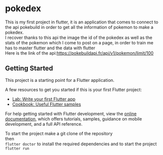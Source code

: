 # pokedex

This is my first project in flutter, it is an application that comes to connect to the api pokebuild in order to get all the information of pokemon to make a pokedex. <br>
I recover thanks to this api the image the id of the pokedex as well as the stats of the pokemon which I come to post on a page, in order to train me has to master flutter and the data with flutter <br>
Here is the link of the api:https://pokebuildapi.fr/api/v1/pokemon/limit/100 <br>

## Getting Started

This project is a starting point for a Flutter application.

A few resources to get you started if this is your first Flutter project:

- [Lab: Write your first Flutter app](https://docs.flutter.dev/get-started/codelab)
- [Cookbook: Useful Flutter samples](https://docs.flutter.dev/cookbook)

For help getting started with Flutter development, view the
[online documentation](https://docs.flutter.dev/), which offers tutorials,
samples, guidance on mobile development, and a full API reference.

To start the project make a git clone of the repository <br>
then <br>
```flutter doctor```
to install the required dependencies and to start the project <br>
```flutter run```
